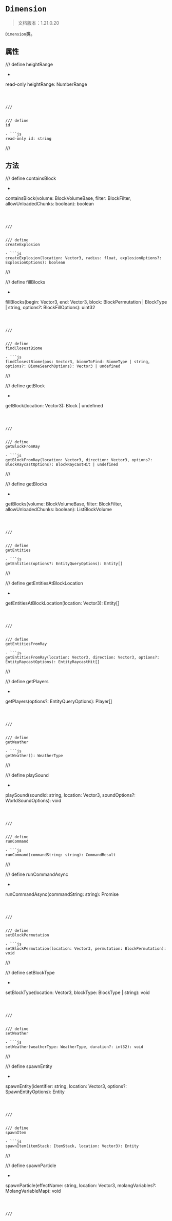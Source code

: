 # `Dimension`

> 文档版本：1.21.0.20

`Dimension`类。

## 属性

/// define
heightRange

- ```js
read-only heightRange: NumberRange
```



///


/// define
id

- ```js
read-only id: string
```



///


## 方法

/// define
containsBlock

- ```js
containsBlock(volume: BlockVolumeBase, filter: BlockFilter, allowUnloadedChunks: boolean): boolean
```



///


/// define
createExplosion

- ```js
createExplosion(location: Vector3, radius: float, explosionOptions?: ExplosionOptions): boolean
```



///


/// define
fillBlocks

- ```js
fillBlocks(begin: Vector3, end: Vector3, block: BlockPermutation | BlockType | string, options?: BlockFillOptions): uint32
```



///


/// define
findClosestBiome

- ```js
findClosestBiome(pos: Vector3, biomeToFind: BiomeType | string, options?: BiomeSearchOptions): Vector3 | undefined
```



///


/// define
getBlock

- ```js
getBlock(location: Vector3): Block | undefined
```



///


/// define
getBlockFromRay

- ```js
getBlockFromRay(location: Vector3, direction: Vector3, options?: BlockRaycastOptions): BlockRaycastHit | undefined
```



///


/// define
getBlocks

- ```js
getBlocks(volume: BlockVolumeBase, filter: BlockFilter, allowUnloadedChunks: boolean): ListBlockVolume
```



///


/// define
getEntities

- ```js
getEntities(options?: EntityQueryOptions): Entity[]
```



///


/// define
getEntitiesAtBlockLocation

- ```js
getEntitiesAtBlockLocation(location: Vector3): Entity[]
```



///


/// define
getEntitiesFromRay

- ```js
getEntitiesFromRay(location: Vector3, direction: Vector3, options?: EntityRaycastOptions): EntityRaycastHit[]
```



///


/// define
getPlayers

- ```js
getPlayers(options?: EntityQueryOptions): Player[]
```



///


/// define
getWeather

- ```js
getWeather(): WeatherType
```



///


/// define
playSound

- ```js
playSound(soundId: string, location: Vector3, soundOptions?: WorldSoundOptions): void
```



///


/// define
runCommand

- ```js
runCommand(commandString: string): CommandResult
```



///


/// define
runCommandAsync

- ```js
runCommandAsync(commandString: string): Promise<CommandResult>
```



///


/// define
setBlockPermutation

- ```js
setBlockPermutation(location: Vector3, permutation: BlockPermutation): void
```



///


/// define
setBlockType

- ```js
setBlockType(location: Vector3, blockType: BlockType | string): void
```



///


/// define
setWeather

- ```js
setWeather(weatherType: WeatherType, duration?: int32): void
```



///


/// define
spawnEntity

- ```js
spawnEntity(identifier: string, location: Vector3, options?: SpawnEntityOptions): Entity
```



///


/// define
spawnItem

- ```js
spawnItem(itemStack: ItemStack, location: Vector3): Entity
```



///


/// define
spawnParticle

- ```js
spawnParticle(effectName: string, location: Vector3, molangVariables?: MolangVariableMap): void
```



///

